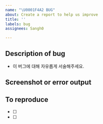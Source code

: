 ```yaml
---
name: "\U0001F4A2 BUG"
about: Create a report to help us improve
title: ''
labels: bug
assignees: Sangh0

---
```


## Description of bug
- 이 버그에 대해 자유롭게 서술해주세요.

## Screenshot or error output


## To reproduce 
- [ ]
- [ ]